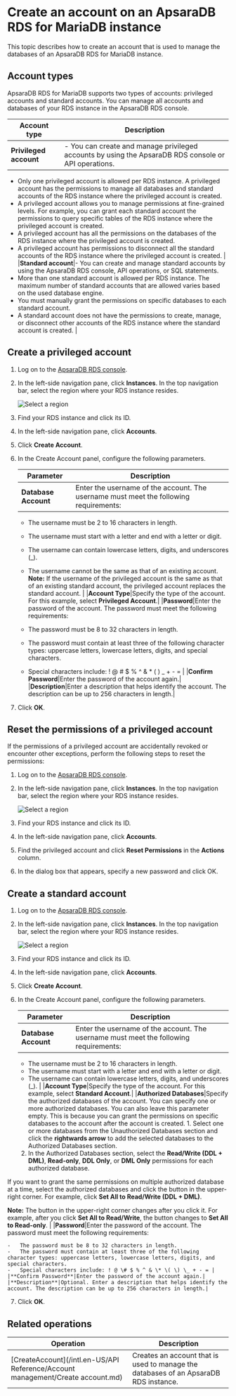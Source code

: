 # Create an account on an ApsaraDB RDS for MariaDB instance

This topic describes how to create an account that is used to manage the databases of an ApsaraDB RDS for MariaDB instance.

## Account types

ApsaraDB RDS for MariaDB supports two types of accounts: privileged accounts and standard accounts. You can manage all accounts and databases of your RDS instance in the ApsaraDB RDS console.

|Account type|Description|
|------------|-----------|
|**Privileged account**|-   You can create and manage privileged accounts by using the ApsaraDB RDS console or API operations.
-   Only one privileged account is allowed per RDS instance. A privileged account has the permissions to manage all databases and standard accounts of the RDS instance where the privileged account is created.
-   A privileged account allows you to manage permissions at fine-grained levels. For example, you can grant each standard account the permissions to query specific tables of the RDS instance where the privileged account is created.
-   A privileged account has all the permissions on the databases of the RDS instance where the privileged account is created.
-   A privileged account has permissions to disconnect all the standard accounts of the RDS instance where the privileged account is created. |
|**Standard account**|-   You can create and manage standard accounts by using the ApsaraDB RDS console, API operations, or SQL statements.
-   More than one standard account is allowed per RDS instance. The maximum number of standard accounts that are allowed varies based on the used database engine.
-   You must manually grant the permissions on specific databases to each standard account.
-   A standard account does not have the permissions to create, manage, or disconnect other accounts of the RDS instance where the standard account is created. |

## Create a privileged account

1.  Log on to the [ApsaraDB RDS console](https://rdsnext.console.aliyun.com).
2.  In the left-side navigation pane, click **Instances**. In the top navigation bar, select the region where your RDS instance resides.

    ![Select a region](https://static-aliyun-doc.oss-accelerate.aliyuncs.com/assets/img/en-US/8651559951/p36543.png)

3.  Find your RDS instance and click its ID.
4.  In the left-side navigation pane, click **Accounts**.
5.  Click **Create Account**.
6.  In the Create Account panel, configure the following parameters.

    |Parameter|Description|
    |---------|-----------|
    |**Database Account**|Enter the username of the account. The username must meet the following requirements:

    -   The username must be 2 to 16 characters in length.
    -   The username must start with a letter and end with a letter or digit.
    -   The username can contain lowercase letters, digits, and underscores \(\_\).
    -   The username cannot be the same as that of an existing account.
**Note:** If the username of the privileged account is the same as that of an existing standard account, the privileged account replaces the standard account. |
    |**Account Type**|Specify the type of the account. For this example, select **Privileged Account**.|
    |**Password**|Enter the password of the account. The password must meet the following requirements:

    -   The password must be 8 to 32 characters in length.
    -   The password must contain at least three of the following character types: uppercase letters, lowercase letters, digits, and special characters.
    -   Special characters include: ! @ \# $ % ^ & \* \( \) \_ + - = |
    |**Confirm Password**|Enter the password of the account again.|
    |**Description**|Enter a description that helps identify the account. The description can be up to 256 characters in length.|

7.  Click **OK**.

## Reset the permissions of a privileged account

If the permissions of a privileged account are accidentally revoked or encounter other exceptions, perform the following steps to reset the permissions:

1.  Log on to the [ApsaraDB RDS console](https://rdsnext.console.aliyun.com).
2.  In the left-side navigation pane, click **Instances**. In the top navigation bar, select the region where your RDS instance resides.

    ![Select a region](https://static-aliyun-doc.oss-accelerate.aliyuncs.com/assets/img/en-US/8651559951/p36543.png)

3.  Find your RDS instance and click its ID.
4.  In the left-side navigation pane, click **Accounts**.
5.  Find the privileged account and click **Reset Permissions** in the **Actions** column.
6.  In the dialog box that appears, specify a new password and click OK.

## Create a standard account

1.  Log on to the [ApsaraDB RDS console](https://rdsnext.console.aliyun.com).
2.  In the left-side navigation pane, click **Instances**. In the top navigation bar, select the region where your RDS instance resides.

    ![Select a region](https://static-aliyun-doc.oss-accelerate.aliyuncs.com/assets/img/en-US/8651559951/p36543.png)

3.  Find your RDS instance and click its ID.
4.  In the left-side navigation pane, click **Accounts**.
5.  Click **Create Account**.
6.  In the Create Account panel, configure the following parameters.

    |Parameter|Description|
    |---------|-----------|
    |**Database Account**|Enter the username of the account. The username must meet the following requirements:

    -   The username must be 2 to 16 characters in length.
    -   The username must start with a letter and end with a letter or digit.
    -   The username can contain lowercase letters, digits, and underscores \(\_\). |
    |**Account Type**|Specify the type of the account. For this example, select **Standard Account**.|
    |**Authorized Databases**|Specify the authorized databases of the account. You can specify one or more authorized databases. You can also leave this parameter empty. This is because you can grant the permissions on specific databases to the account after the account is created.     1.  Select one or more databases from the Unauthorized Databases section and click the **rightwards arrow** to add the selected databases to the Authorized Databases section.
    2.  In the Authorized Databases section, select the **Read/Write \(DDL + DML\)**, **Read-only**, **DDL Only**, or **DML Only** permissions for each authorized database.

If you want to grant the same permissions on multiple authorized database at a time, select the authorized databases and click the button in the upper-right corner. For example, click **Set All to Read/Write \(DDL + DML\)**.

**Note:** The button in the upper-right corner changes after you click it. For example, after you click **Set All to Read/Write**, the button changes to **Set All to Read-only**. |
    |**Password**|Enter the password of the account. The password must meet the following requirements:

    -   The password must be 8 to 32 characters in length.
    -   The password must contain at least three of the following character types: uppercase letters, lowercase letters, digits, and special characters.
    -   Special characters include: ! @ \# $ % ^ & \* \( \) \_ + - = |
    |**Confirm Password**|Enter the password of the account again.|
    |**Description**|Optional. Enter a description that helps identify the account. The description can be up to 256 characters in length.|

7.  Click **OK**.

## Related operations

|Operation|Description|
|---------|-----------|
|[CreateAccount](/intl.en-US/API Reference/Account management/Create account.md)|Creates an account that is used to manage the databases of an ApsaraDB RDS instance.|

